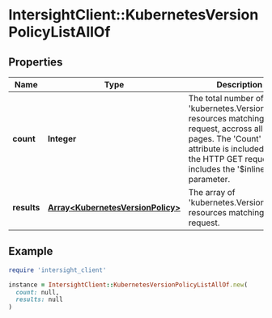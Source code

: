 # IntersightClient::KubernetesVersionPolicyListAllOf

## Properties

| Name | Type | Description | Notes |
| ---- | ---- | ----------- | ----- |
| **count** | **Integer** | The total number of &#39;kubernetes.VersionPolicy&#39; resources matching the request, accross all pages. The &#39;Count&#39; attribute is included when the HTTP GET request includes the &#39;$inlinecount&#39; parameter. | [optional] |
| **results** | [**Array&lt;KubernetesVersionPolicy&gt;**](KubernetesVersionPolicy.md) | The array of &#39;kubernetes.VersionPolicy&#39; resources matching the request. | [optional] |

## Example

```ruby
require 'intersight_client'

instance = IntersightClient::KubernetesVersionPolicyListAllOf.new(
  count: null,
  results: null
)
```

